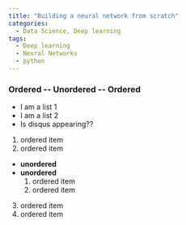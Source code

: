 ```yaml
---
title: "Building a neural network from scratch"
categories:
  - Data Science, Deep learning
tags:
  - Deep learning
  - Neural Networks
  - python
---
```


### Ordered -- Unordered -- Ordered


* I am a list 1
* I am a list 2
* Is disqus appearing??

1. ordered item
2. ordered item 
  * **unordered**
  * **unordered** 
    1. ordered item
    2. ordered item
3. ordered item
4. ordered item